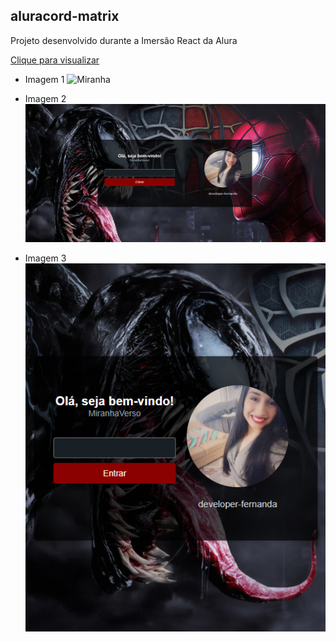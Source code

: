 ## aluracord-matrix

Projeto desenvolvido durante a Imersão React da Alura

<a href="https://aluracord-matrix-40pon4egc-developer-fernanda.vercel.app/">Clique para visualizar</a>




- Imagem 1
![Miranha](https://github.com/developer-fernanda/aluracord-matrix/blob/master/img/1.png)

- Imagem 2
![Miranha](https://github.com/developer-fernanda/aluracord-matrix/blob/master/img/2.png)

- Imagem 3 <br>
![Miranha](https://github.com/developer-fernanda/aluracord-matrix/blob/master/img/3.png)
